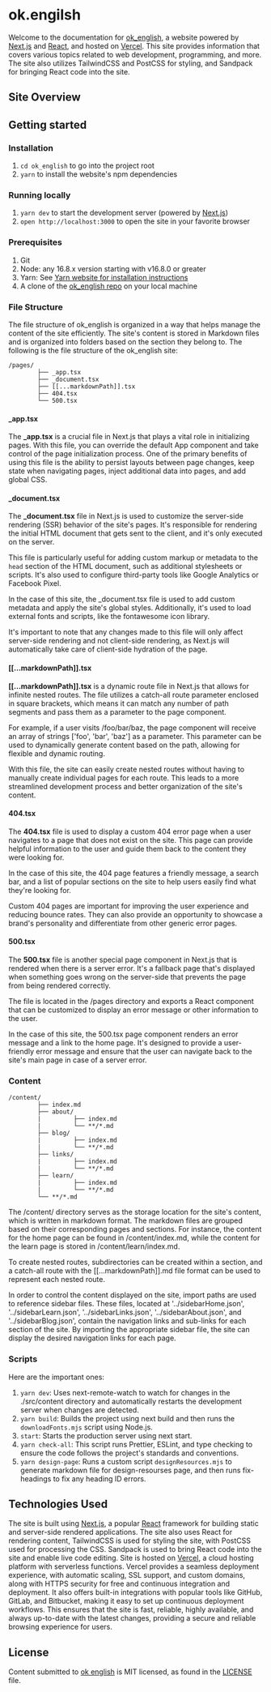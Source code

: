 # ok.engilsh

Welcome to the documentation for [ok_english](https://ok_english/), a website powered by [Next.js](https://nextjs.org/) and [React](https://react.dev/), and hosted on [Vercel](https://vercel.com/). This site provides information that covers various topics related to web development, programming, and more. The site also utilizes TailwindCSS and PostCSS for styling, and Sandpack for bringing React code into the site.

## Site Overview

## Getting started

### Installation

1. `cd ok_english` to go into the project root
2. `yarn` to install the website's npm dependencies

### Running locally

1. `yarn dev` to start the development server (powered by [Next.js](https://nextjs.org/))
1. `open http://localhost:3000` to open the site in your favorite browser

### Prerequisites

1. Git
1. Node: any 16.8.x version starting with v16.8.0 or greater
1. Yarn: See [Yarn website for installation instructions](https://yarnpkg.com/lang/en/docs/install/)
1. A clone of the [ok_english repo](https://github.com/domscript/ok_english) on your local machine

### File Structure

The file structure of ok_english is organized in a way that helps manage the content of the site efficiently. The site's content is stored in Markdown files and is organized into folders based on the section they belong to. The following is the file structure of the ok_english site:

```
/pages/
        ├── _app.tsx
        ├── _document.tsx
        ├── [[...markdownPath]].tsx
        ├── 404.tsx
        └── 500.tsx
```

#### \_app.tsx

The **\_app.tsx** is a crucial file in Next.js that plays a vital role in initializing pages. With this file, you can override the default App component and take control of the page initialization process. One of the primary benefits of using this file is the ability to persist layouts between page changes, keep state when navigating pages, inject additional data into pages, and add global CSS.

#### \_document.tsx

The **\_document.tsx** file in Next.js is used to customize the server-side rendering (SSR) behavior of the site's pages. It's responsible for rendering the initial HTML document that gets sent to the client, and it's only executed on the server.

This file is particularly useful for adding custom markup or metadata to the `head` section of the HTML document, such as additional stylesheets or scripts. It's also used to configure third-party tools like Google Analytics or Facebook Pixel.

In the case of this site, the \_document.tsx file is used to add custom metadata and apply the site's global styles. Additionally, it's used to load external fonts and scripts, like the fontawesome icon library.

It's important to note that any changes made to this file will only affect server-side rendering and not client-side rendering, as Next.js will automatically take care of client-side hydration of the page.

#### [[...markdownPath]].tsx

**[[...markdownPath]].tsx** is a dynamic route file in Next.js that allows for infinite nested routes. The file utilizes a catch-all route parameter enclosed in square brackets, which means it can match any number of path segments and pass them as a parameter to the page component.

For example, if a user visits /foo/bar/baz, the page component will receive an array of strings ['foo', 'bar', 'baz'] as a parameter. This parameter can be used to dynamically generate content based on the path, allowing for flexible and dynamic routing.

With this file, the site can easily create nested routes without having to manually create individual pages for each route. This leads to a more streamlined development process and better organization of the site's content.

#### 404.tsx

The **404.tsx** file is used to display a custom 404 error page when a user navigates to a page that does not exist on the site. This page can provide helpful information to the user and guide them back to the content they were looking for.

In the case of this site, the 404 page features a friendly message, a search bar, and a list of popular sections on the site to help users easily find what they're looking for.

Custom 404 pages are important for improving the user experience and reducing bounce rates. They can also provide an opportunity to showcase a brand's personality and differentiate from other generic error pages.

#### 500.tsx

The **500.tsx** file is another special page component in Next.js that is rendered when there is a server error. It's a fallback page that's displayed when something goes wrong on the server-side that prevents the page from being rendered correctly.

The file is located in the /pages directory and exports a React component that can be customized to display an error message or other information to the user.

In the case of this site, the 500.tsx page component renders an error message and a link to the home page. It's designed to provide a user-friendly error message and ensure that the user can navigate back to the site's main page in case of a server error.

### Content

```
/content/
        ├── index.md
        ├── about/
        |         ├── index.md
        |         └── **/*.md
        ├── blog/
        |         ├── index.md
        |         └── **/*.md
        ├── links/
        |         ├── index.md
        |         └── **/*.md
        ├── learn/
        |         ├── index.md
        |         └── **/*.md
        └── **/*.md
```

The /content/ directory serves as the storage location for the site's content, which is written in markdown format. The markdown files are grouped based on their corresponding pages and sections. For instance, the content for the home page can be found in /content/index.md, while the content for the learn page is stored in /content/learn/index.md.

To create nested routes, subdirectories can be created within a section, and a catch-all route with the [[...markdownPath]].md file format can be used to represent each nested route.

In order to control the content displayed on the site, import paths are used to reference sidebar files. These files, located at '../sidebarHome.json', '../sidebarLearn.json', '../sidebarLinks.json', '../sidebarAbout.json', and '../sidebarBlog.json', contain the navigation links and sub-links for each section of the site. By importing the appropriate sidebar file, the site can display the desired navigation links for each page.

### Scripts

Here are the important ones:

1. `yarn dev`: Uses next-remote-watch to watch for changes in the ./src/content directory and automatically restarts the development server when changes are detected.
2. `yarn build`: Builds the project using next build and then runs the `downloadFonts.mjs` script using Node.js.
3. `start`: Starts the production server using next start.
4. `yarn check-all`: This script runs Prettier, ESLint, and type checking to ensure the code follows the project's standards and conventions.
5. `yarn design-page`: Runs a custom script `designResources.mjs` to generate markdown file for design-resourses page, and then runs fix-headings to fix any heading ID errors.

## Technologies Used

The site is built using [Next.js](https://nextjs.org/), a popular [React](https://react.dev/) framework for building static and server-side rendered applications. The site also uses React for rendering content, TailwindCSS is used for styling the site, with PostCSS used for processing the CSS. Sandpack is used to bring React code into the site and enable live code editing. Site is hosted on [Vercel](https://vercel.com/), a cloud hosting platform with serverless functions. Vercel provides a seamless deployment experience, with automatic scaling, SSL support, and custom domains, along with HTTPS security for free and continuous integration and deployment. It also offers built-in integrations with popular tools like GitHub, GitLab, and Bitbucket, making it easy to set up continuous deployment workflows. This ensures that the site is fast, reliable, highly available, and always up-to-date with the latest changes, providing a secure and reliable browsing experience for users.

## License

Content submitted to [ok english]() is MIT licensed, as found in the [LICENSE](https://github.com/domscript/ok_english/blob/main/LICENSE) file.
